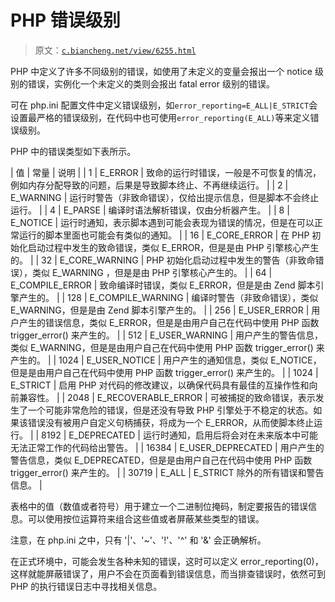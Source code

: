 # PHP 错误级别

> 原文：[`c.biancheng.net/view/6255.html`](http://c.biancheng.net/view/6255.html)

PHP 中定义了许多不同级别的错误，如使用了未定义的变量会报出一个 notice 级别的错误，实例化一个未定义的类则会报出 fatal error 级别的错误。

可在 php.ini 配置文件中定义错误级别，如`error_reporting=E_ALL|E_STRICT`会设置最严格的错误级别，在代码中也可使用`error_reporting(E_ALL)`等来定义错误级别。

PHP 中的错误类型如下表所示。

| 值 | 常量 | 说明 |
| 1 | E_ERROR | 致命的运行时错误，一般是不可恢复的情况，例如内存分配导致的问题，后果是导致脚本终止、不再继续运行。 |
| 2 | E_WARNING | 运行时警告（非致命错误），仅给出提示信息，但是脚本不会终止运行。 |
| 4 | E_PARSE | 编译时语法解析错误，仅由分析器产生。 |
| 8 | E_NOTICE | 运行时通知，表示脚本遇到可能会表现为错误的情况，但是在可以正常运行的脚本里面也可能会有类似的通知。 |
| 16 | E_CORE_ERROR | 在 PHP 初始化启动过程中发生的致命错误，类似 E_ERROR，但是是由 PHP 引擎核心产生的。 |
| 32 | E_CORE_WARNING | PHP 初始化启动过程中发生的警告（非致命错误），类似 E_WARNING ，但是是由 PHP 引擎核心产生的。 |
| 64 | E_COMPILE_ERROR | 致命编译时错误，类似 E_ERROR，但是是由 Zend 脚本引擎产生的。 |
| 128 | E_COMPILE_WARNING | 编译时警告（非致命错误），类似 E_WARNING，但是是由 Zend 脚本引擎产生的。 |
| 256 | E_USER_ERROR | 用户产生的错误信息，类似 E_ERROR，但是是由用户自己在代码中使用 PHP 函数 trigger_error() 来产生的。 |
| 512 | E_USER_WARNING | 用户产生的警告信息，类似 E_WARNING，但是是由用户自己在代码中使用 PHP 函数 trigger_error() 来产生的。 |
| 1024 | E_USER_NOTICE | 用户产生的通知信息，类似 E_NOTICE，但是是由用户自己在代码中使用 PHP 函数 trigger_error() 来产生的。 |
| 1024 | E_STRICT | 启用 PHP 对代码的修改建议，以确保代码具有最佳的互操作性和向前兼容性。 |
| 2048 | E_RECOVERABLE_ERROR | 可被捕捉的致命错误，表示发生了一个可能非常危险的错误，但是还没有导致 PHP 引擎处于不稳定的状态。如果该错误没有被用户自定义句柄捕获，将成为一个 E_ERROR，从而使脚本终止运行。 |
| 8192 | E_DEPRECATED | 运行时通知，启用后将会对在未来版本中可能无法正常工作的代码给出警告。 |
| 16384 | E_USER_DEPRECATED | 用户产生的警告信息，类似 E_DEPRECATED，但是是由用户自己在代码中使用 PHP 函数 trigger_error() 来产生的。 |
| 30719 | E_ALL | E_STRICT 除外的所有错误和警告信息。 |

表格中的值（数值或者符号）用于建立一个二进制位掩码，制定要报告的错误信息。可以使用按位运算符来组合这些值或者屏蔽某些类型的错误。

注意，在 php.ini 之中，只有 '|'、'~'、'!'、'^' 和 '&' 会正确解析。

在正式环境中，可能会发生各种未知的错误，这时可以定义 error_reporting(0)，这样就能屏蔽错误了，用户不会在页面看到错误信息，而当排查错误时，依然可到 PHP 的执行错误日志中寻找相关信息。